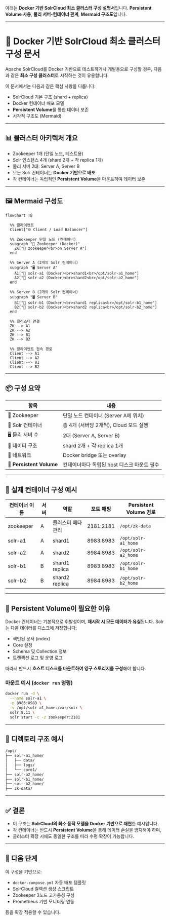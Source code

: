 아래는 **Docker 기반 SolrCloud 최소 클러스터 구성 설명서**입니다.
**Persistent Volume 사용**, **물리 서버-컨테이너 관계**, **Mermaid 구조도**입니다.

---

# 🐳 Docker 기반 SolrCloud 최소 클러스터 구성 문서

Apache SolrCloud를 Docker 기반으로 테스트하거나 개발용으로 구성할 경우, 다음과 같은 **최소 구성 클러스터**로 시작하는 것이 유용합니다.

이 문서에서는 다음과 같은 핵심 사항을 다룹니다:

* SolrCloud 기본 구조 (shard + replica)
* Docker 컨테이너 배포 모델
* **Persistent Volume**을 통한 데이터 보존
* 시각적 구조도 (Mermaid)

---

## 📊 클러스터 아키텍처 개요

* Zookeeper 1개 (단일 노드, 테스트용)
* Solr 인스턴스 4개 (shard 2개 + 각 replica 1개)
* 물리 서버 2대: Server A, Server B
* 모든 Solr 컨테이너는 **Docker 기반으로 배포**
* 각 컨테이너는 독립적인 **Persistent Volume**을 마운트하여 데이터 보존

---

## 🖼 Mermaid 구성도

```mermaid
flowchart TB

  %% 클라이언트
  Client["🌐 Client / Load Balancer"]

  %% Zookeeper 단일 노드 (컨테이너)
  subgraph "🧭 Zookeeper (Docker)"
    ZK["🐾 zookeeper<br>on Server A"]
  end

  %% Server A (2개의 Solr 컨테이너)
  subgraph "🖥 Server A"
    A1["🧱 solr-a1 (Docker)<br>shard1<br>/opt/solr-a1_home"]
    A2["🧱 solr-a2 (Docker)<br>shard2<br>/opt/solr-a2_home"]
  end

  %% Server B (2개의 Solr 컨테이너)
  subgraph "🖥 Server B"
    B1["🧱 solr-b1 (Docker)<br>shard1 replica<br>/opt/solr-b1_home"]
    B2["🧱 solr-b2 (Docker)<br>shard2 replica<br>/opt/solr-b2_home"]
  end

  %% 클러스터 연결
  ZK --> A1
  ZK --> A2
  ZK --> B1
  ZK --> B2

  %% 클라이언트 접속 경로
  Client --> A1
  Client --> A2
  Client --> B1
  Client --> B2
```

---

## 📦 구성 요약

| 항목                       | 내용                          |
| ------------------------ | --------------------------- |
| 🧭 Zookeeper             | 단일 노드 컨테이너 (Server A에 위치)   |
| 🧱 Solr 컨테이너             | 총 4개 (서버당 2개씩), Cloud 모드 실행 |
| 🖥 물리 서버 수               | 2대 (Server A, Server B)     |
| 🧠 데이터 구조                | shard 2개 + 각 replica 1개     |
| 🔄 네트워크                  | Docker bridge 또는 overlay    |
| 📌 **Persistent Volume** | 컨테이너마다 독립된 host 디스크 마운트 필수  |

---

## 🧱 실제 컨테이너 구성 예시

| 컨테이너 이름   | 서버 | 역할             | 포트 매핑     | Persistent Volume 경로 |
| --------- | -- | -------------- | --------- | -------------------- |
| zookeeper | A  | 클러스터 메타 관리     | 2181:2181 | `/opt/zk-data`       |
| solr-a1   | A  | shard1         | 8983:8983 | `/opt/solr-a1_home`  |
| solr-a2   | A  | shard2         | 8984:8983 | `/opt/solr-a2_home`  |
| solr-b1   | B  | shard1 replica | 8983:8983 | `/opt/solr-b1_home`  |
| solr-b2   | B  | shard2 replica | 8984:8983 | `/opt/solr-b2_home`  |

---

## 💾 Persistent Volume이 필요한 이유

Docker 컨테이너는 기본적으로 휘발성이며, **재시작 시 모든 데이터가 유실**됩니다.
Solr는 다음 데이터를 디스크에 저장합니다:

* 색인된 문서 (index)
* Core 설정
* Schema 및 Collection 정보
* 트랜잭션 로그 및 운영 로그

따라서 반드시 **호스트 디스크를 마운트하여 영구 스토리지를 구성**해야 합니다.

### 마운트 예시 (`docker run` 명령)

```bash
docker run -d \
  --name solr-a1 \
  -p 8983:8983 \
  -v /opt/solr-a1_home:/var/solr \
  solr:8.11 \
  solr start -c -z zookeeper:2181
```

---

## 📁 디렉토리 구조 예시

```bash
/opt/
├── solr-a1_home/
│   ├── data/
│   ├── logs/
│   └── core1/
├── solr-a2_home/
├── solr-b1_home/
├── solr-b2_home/
├── zk-data/
```

---

## ✅ 결론

* 이 구조는 **SolrCloud의 최소 동작 모델을 Docker 기반으로 재현**한 예시입니다.
* 각 컨테이너는 반드시 **Persistent Volume**을 통해 데이터 손실을 방지해야 하며,
* 클러스터 확장 시에도 동일한 구조를 따라 수평 확장이 가능합니다.

---

## 📌 다음 단계

이 구성을 기반으로:

* `docker-compose.yml` 자동 배포 템플릿
* SolrCloud 컬렉션 생성 스크립트
* Zookeeper 3노드 고가용성 구성
* Prometheus 기반 모니터링 연동

등을 확장 적용할 수 있습니다. 
